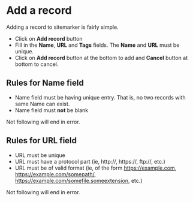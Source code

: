 # Add a record

Adding a record to sitemarker is fairly simple.

- Click on **Add record** button
- Fill in the **Name**, **URL** and **Tags** fields. The **Name** and **URL** must be unique.
- Click on **Add record** button at the bottom to add and **Cancel** button at bottom to cancel.


## Rules for Name field

- Name field must be having unique entry. That is, no two records with same Name can exist.
- Name field must **not** be blank

Not following will end in error.

## Rules for URL field

- URL must be unique
- URL must have a protocol part (ie, http://, https://, ftp://, etc.)
- URL must be of valid format (ie, of the form https://example.com, https://example.com/somepath/, https://example.com/somefile.someextension, etc.)

Not following will end in error.

